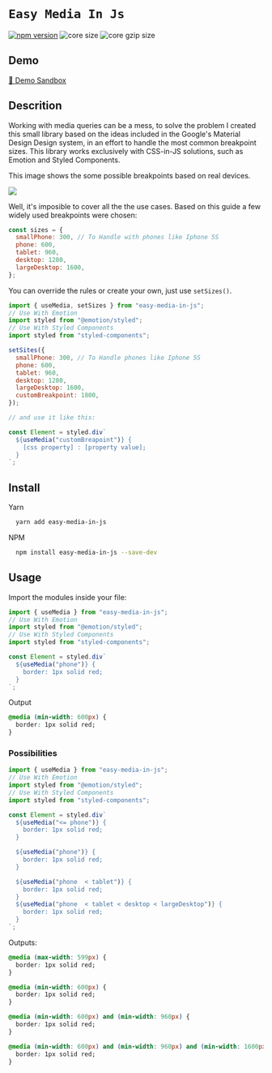 # `Easy Media In Js`

[![npm version](https://badge.fury.io/js/easy-media-in-js.svg)](https://badge.fury.io/js/easy-media-in-js)
![core size](https://img.shields.io/bundlephobia/min/easy-media-in-js?label=core%20size)
![core gzip size](https://img.shields.io/bundlephobia/minzip/easy-media-in-js.svg?label=core%20gzip%20size)

## Demo

[👀 Demo Sandbox](https://codesandbox.io/s/easy-css-in-js-cgidd)

## Descrition

Working with media queries can be a mess, to solve the problem I created this small library based on the ideas included in the Google's Material Design Design system, in an effort to handle the most common breakpoint sizes. This library works exclusively with CSS-in-JS solutions, such as Emotion and Styled Components.

This image shows the some possible breakpoints based on real devices.

<img srcset="https://miro.medium.com/max/552/1*AyDtnhKNPvTsHMESCSqprw.png 276w, https://miro.medium.com/max/1104/1*AyDtnhKNPvTsHMESCSqprw.png 552w, https://miro.medium.com/max/1280/1*AyDtnhKNPvTsHMESCSqprw.png 640w, https://miro.medium.com/max/1456/1*AyDtnhKNPvTsHMESCSqprw.png 728w, https://miro.medium.com/max/1632/1*AyDtnhKNPvTsHMESCSqprw.png 816w, https://miro.medium.com/max/1808/1*AyDtnhKNPvTsHMESCSqprw.png 904w, https://miro.medium.com/max/1984/1*AyDtnhKNPvTsHMESCSqprw.png 992w, https://miro.medium.com/max/2000/1*AyDtnhKNPvTsHMESCSqprw.png 1000w" sizes="1000px" role="presentation" src="https://miro.medium.com/max/1920/1*AyDtnhKNPvTsHMESCSqprw.png">

Well, it's imposible to cover all the the use cases. Based on this guide a few widely used breakpoints were chosen:

```js
const sizes = {
  smallPhone: 300, // To Handle with phones like Iphone 5S
  phone: 600,
  tablet: 960,
  desktop: 1280,
  largeDesktop: 1600,
};
```

You can override the rules or create your own, just use `setSizes()`.

```jsx
import { useMedia, setSizes } from "easy-media-in-js";
// Use With Emotion
import styled from "@emotion/styled";
// Use With Styled Components
import styled from "styled-components";

setSites({
  smallPhone: 300, // To Handle phones like Iphone 5S
  phone: 600,
  tablet: 960,
  desktop: 1280,
  largeDesktop: 1600,
  customBreakpoint: 1800,
});

// and use it like this:

const Element = styled.div`
  ${useMedia("customBreapoint")} {
    [css property] : [property value];
  }
`;
```

## Install

Yarn

```bash
  yarn add easy-media-in-js
```

NPM

```bash
  npm install easy-media-in-js --save-dev
```

## Usage

Import the modules inside your file:

```jsx
import { useMedia } from "easy-media-in-js";
// Use With Emotion
import styled from "@emotion/styled";
// Use With Styled Components
import styled from "styled-components";

const Element = styled.div`
  ${useMedia("phone")} {
    border: 1px solid red;
  }
`;
```

Output

```css
@media (min-width: 600px) {
  border: 1px solid red;
}
```

### Possibilities

```jsx
import { useMedia } from "easy-media-in-js";
// Use With Emotion
import styled from "@emotion/styled";
// Use With Styled Components
import styled from "styled-components";

const Element = styled.div`
  ${useMedia("<= phone")} {
    border: 1px solid red;
  }

  ${useMedia("phone")} {
    border: 1px solid red;
  }

  ${useMedia("phone  < tablet")} {
    border: 1px solid red;
  }
  ${useMedia("phone  < tablet < desktop < largeDesktop")} {
    border: 1px solid red;
  }
`;
```

Outputs:

```css
@media (max-width: 599px) {
  border: 1px solid red;
}

@media (min-width: 600px) {
  border: 1px solid red;
}

@media (min-width: 600px) and (min-width: 960px) {
  border: 1px solid red;
}

@media (min-width: 600px) and (min-width: 960px) and (min-width: 1600px) {
  border: 1px solid red;
}
```
